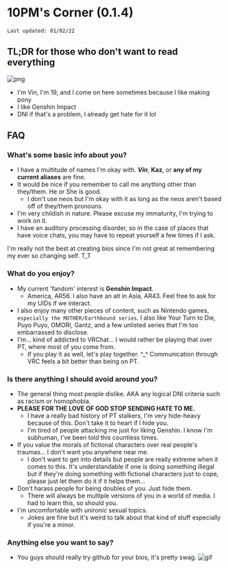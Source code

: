 # 10PM's Corner (0.1.4)

`Last updated: 01/02/22`
## TL;DR for those who don't want to read everything
![png](https://cdn.discordapp.com/attachments/850759495541194752/927333111744843807/A122AEE3-4198-4EF9-B3F4-5AA220AC7652.png)
- I'm Vin, I'm 19, and I come on here sometimes because I like making pony
- I like Genshin Impact
- DNI if that's a problem, I already get hate for it lol
## FAQ
   ### What's some basic info about you?
 - I have a multitude of names I'm okay with. **_Vin_**, **Kaz**, or **any of my current aliases** are fine.
 - It would be nice if you remember to call me anything other than they/them. He or She is good.
     - I don't use neos but I'm okay with it as long as the neos aren't based off of they/them pronouns.
 - I'm very childish in nature. Please excuse my immaturity, I'm trying to work on it.
 - I have an auditory processing disorder, so in the case of places that have voice chats, you may have to repeat yourself a few times if I ask.

I'm really not the best at creating bios since I'm not great at remembering my ever so changing self. T_T

### What do you enjoy?
 - My current 'fandom' interest is **Genshin Impact**.
     - America, AR56. I also have an alt in Asia, AR43. Feel free to ask for my UIDs if we interact.
- I also enjoy many other pieces of content, such as Nintendo games, `especially the MOTHER/Earthbound series`. I also like Your Turn to Die, Puyo Puyo, OMORI, Gantz, and a few unlisted series that I'm too embarrassed to disclose.
- I'm... kind of addicted to VRChat... I would rather be playing that over PT, where most of you come from.
     -  If you play it as well, let's play together. ^_^ Communication through VRC feels a bit better than being on PT.
### Is there anything I should avoid around you?
 - The general thing most people dislike. AKA any logical DNI criteria such as racism or homophobia.
 - **PLEASE FOR THE LOVE OF GOD STOP SENDING HATE TO ME.** 
     - I have a really bad history of PT stalkers, I'm very hide-heavy because of this. Don't take it to heart if I hide you.
     - I'm tired of people attacking me just for liking Genshin. I know I'm subhuman, I've been told this countless times.
 - If you value the morals of fictional characters over real people's traumas... I don't want you anywhere near me.
     - I don't want to get into details but people are really extreme when it comes to this. It's understandable if one is doing something illegal but if they're doing something with fictional characters just to cope, please just let them do it if it helps them...
 - Don't harass people for being doubles of you. Just hide them.
     - There will always be multiple versions of you in a world of media. I had to learn this, so should you.
  - I'm uncomfortable with _unironic_ sexual topics.
     - Jokes are fine but it's weird to talk about that kind of stuff especially if you're a minor.
### Anything else you want to say?
- You guys should really try github for your bios, it's pretty swag.
![gif](https://user-images.githubusercontent.com/52664572/135260406-7f426160-3751-4031-8c7a-75de92c8fcc7.gif)
